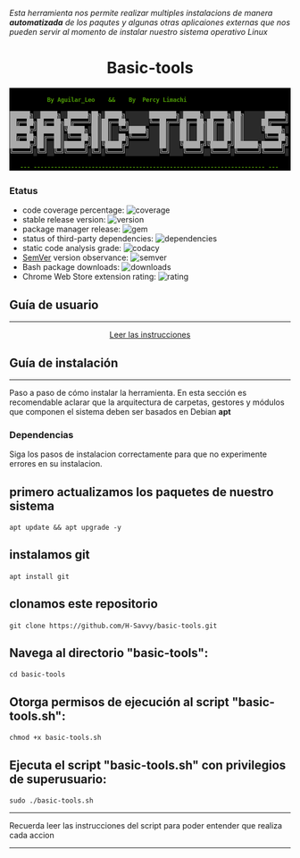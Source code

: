 *Esta herramienta nos permite realizar multiples instalacions de manera **automatizada** de los paqutes y algunas otras aplicaiones externas que nos pueden servir al momento de instalar nuestro sistema operativo Linux*

<h1 align="center"> Basic-tools</h1>
<p align="center"><img src="basic-tools.png"/></p> 

### Etatus

- code coverage percentage: ![coverage](https://img.shields.io/badge/coverage-80%25-yellowgreen)
- stable release version: ![version](https://img.shields.io/badge/version-1.2.3-blue)
- package manager release: ![gem](https://img.shields.io/badge/gem-2.2.0-blue)
- status of third-party dependencies: ![dependencies](https://img.shields.io/badge/dependencies-out%20of%20date-orange)
- static code analysis grade: ![codacy](https://img.shields.io/badge/codacy-B-green)
- [SemVer](https://semver.org/) version observance: ![semver](https://img.shields.io/badge/semver-2.0.0-blue)
- Bash package downloads: ![downloads](https://img.shields.io/badge/downloads-13k%2Fmonth-brightgreen)
- Chrome Web Store extension rating: ![rating](https://img.shields.io/badge/rating-★★★★☆-brightgreen)
  
## Guía de usuario
---
<p align="center"><a href="basic-tools-guia.txt">Leer las instrucciones</a></p>
 	
## Guía de instalación
---
Paso a paso de cómo instalar la herramienta. En esta sección es recomendable aclarar que la arquitectura de carpetas, gestores y módulos que componen el sistema deben ser basados en Debian **apt**


### Dependencias
Siga los pasos de instalacion correctamente para que no experimente errores en su instalacion.

## primero actualizamos los paquetes de nuestro sistema
    apt update && apt upgrade -y

## instalamos git
    apt install git

## clonamos este repositorio
    git clone https://github.com/H-Savvy/basic-tools.git

## Navega al directorio "basic-tools":
    cd basic-tools

## Otorga permisos de ejecución al script "basic-tools.sh":
    chmod +x basic-tools.sh

## Ejecuta el script "basic-tools.sh" con privilegios de superusuario:
    sudo ./basic-tools.sh
---

Recuerda leer las instrucciones del script para poder entender que realiza cada accion

---
